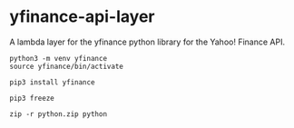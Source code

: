 # yfinance-api-layer
A lambda layer for the yfinance python library for the Yahoo! Finance API.

```
python3 -m venv yfinance
source yfinance/bin/activate
```

```
pip3 install yfinance
```

```
pip3 freeze
```


```
zip -r python.zip python
```
